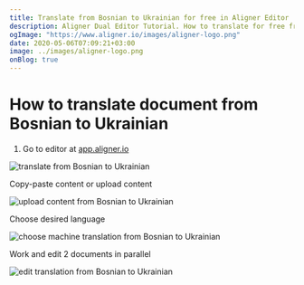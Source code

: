 ```yaml
---
title: Translate from Bosnian to Ukrainian for free in Aligner Editor
description: Aligner Dual Editor Tutorial. How to translate for free from Bosnian to Ukrainian. Aligner is multilingual document management platform. 
ogImage: "https://www.aligner.io/images/aligner-logo.png"
date: 2020-05-06T07:09:21+03:00
image: ../images/aligner-logo.png
onBlog: true
---
```


# How to translate document from Bosnian to Ukrainian

1. Go to editor at [app.aligner.io](https://app.aligner.io "Aligner App web page")

![translate from Bosnian to Ukrainian](../aligner-blank-editor.png "translate from Bosnian to Ukrainian")

Copy-paste content or upload content

![upload content from Bosnian to Ukrainian](../aligner-uploaded-document.png "upload content from Bosnian to Ukrainian")

Choose desired language

![choose machine translation from Bosnian to Ukrainian](../aligner-language-dropdown.png "choose machine translation from Bosnian to Ukrainian")

Work and edit 2 documents in parallel

![edit translation from Bosnian to Ukrainian](../aligner-double-sitded-editor.png "edit translation from Bosnian to Ukrainian")

